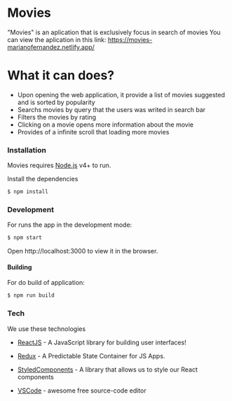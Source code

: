 # Movies

"Movies" is an aplication that is exclusively focus in search of movies
You can view the aplication in this link: https://movies-marianofernandez.netlify.app/

# What it can does?

  - Upon opening the web application, it provide a list of movies suggested and is sorted by popularity 
  - Searchs movies by query that the users was writed in search bar
  - Filters the movies by rating
  - Clicking on a movie opens more information about the movie 
  - Provides of a infinite scroll that loading more movies


### Installation

Movies requires [Node.js](https://nodejs.org/) v4+ to run.

Install the dependencies

```sh
$ npm install 
```

### Development

For runs the app in the development mode:
```sh
$ npm start
```
Open http://localhost:3000 to view it in the browser.

#### Building

For do build of application:
```sh
$ npm run build 
```

### Tech

We use these technologies

* [ReactJS] - A JavaScript library for building user interfaces!
* [Redux] - A Predictable State Container for JS Apps.
* [StyledComponents] - A library that allows us to style our React components
* [VSCode] - awesome free source-code editor


   [ReactJS]: <https://reactjs.org/>
   [Redux]: <https://redux.js.org/>
   [StyledComponents]: <https://styled-components.com/>
   [VSCode]: <https://code.visualstudio.com/>
